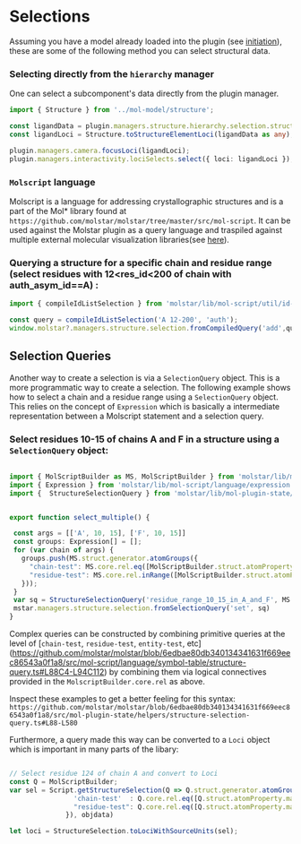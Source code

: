 # Selections


Assuming you have a model already loaded into the plugin (see [initiation](./plugin.md)), these are some of the following method you can select structural data.

### Selecting directly from the `hierarchy` manager

One can select a subcomponent's data directly from the plugin manager.

```typescript 
import { Structure } from '../mol-model/structure';

const ligandData = plugin.managers.structure.hierarchy.selection.structures[0]?.components[0]?.cell.obj?.data;
const ligandLoci = Structure.toStructureElementLoci(ligandData as any);

plugin.managers.camera.focusLoci(ligandLoci);
plugin.managers.interactivity.lociSelects.select({ loci: ligandLoci });
```

### `Molscript` language

Molscript is a language for addressing crystallographic structures and is a part of the Mol* library found at `https://github.com/molstar/molstar/tree/master/src/mol-script`. It can be used against the Molstar plugin as a query language and traspiled against multiple external molecular visualization libraries(see [here](https://github.com/molstar/molstar/tree/master/src/mol-script/transpilers)).

### Querying a structure for a specific chain and residue range (select residues with 12<res_id<200 of chain with auth_asym_id==A) :

```typescript
import { compileIdListSelection } from 'molstar/lib/mol-script/util/id-list'

const query = compileIdListSelection('A 12-200', 'auth');
window.molstar?.managers.structure.selection.fromCompiledQuery('add',query);
```

## Selection Queries

Another way to create a selection is via a `SelectionQuery` object. This is a more programmatic way to create a selection. The following example shows how to select a chain and a residue range using a `SelectionQuery` object.
This relies on the concept of `Expression` which is basically a intermediate representation between a Molscript statement and a selection query. 
 
### Select residues 10-15 of chains A and F in a structure using a `SelectionQuery` object:

```typescript

import { MolScriptBuilder as MS, MolScriptBuilder } from 'molstar/lib/mol-script/language/builder';
import { Expression } from 'molstar/lib/mol-script/language/expression';
import {  StructureSelectionQuery } from 'molstar/lib/mol-plugin-state/helpers/structure-selection-query'


export function select_multiple() {

 const args = [['A', 10, 15], ['F', 10, 15]]
 const groups: Expression[] = [];
 for (var chain of args) {
   groups.push(MS.struct.generator.atomGroups({
     "chain-test": MS.core.rel.eq([MolScriptBuilder.struct.atomProperty.macromolecular.auth_asym_id(), chain[0]]),
     "residue-test": MS.core.rel.inRange([MolScriptBuilder.struct.atomProperty.macromolecular.label_seq_id(), chain[1], chain[2]])
   }));
 }
 var sq = StructureSelectionQuery('residue_range_10_15_in_A_and_F', MS.struct.combinator.merge(groups))
 mstar.managers.structure.selection.fromSelectionQuery('set', sq)
}
```

Complex queries can be constructed by combining primitive queries at the level of [`chain-test`, `residue-test`, `entity-test`, etc] (https://github.com/molstar/molstar/blob/6edbae80db340134341631f669eec86543a0f1a8/src/mol-script/language/symbol-table/structure-query.ts#L88C4-L94C112) by combining them via logical connectives provided in the `MolscriptBuilder.core.rel` as above.

Inspect these examples to get a better feeling for this syntax: `https://github.com/molstar/molstar/blob/6edbae80db340134341631f669eec86543a0f1a8/src/mol-plugin-state/helpers/structure-selection-query.ts#L88-L580`


Furthermore, a query made this way can be converted to a `Loci` object which is important in many parts of the libary:
```typescript

// Select residue 124 of chain A and convert to Loci
const Q = MolScriptBuilder;
var sel = Script.getStructureSelection(Q => Q.struct.generator.atomGroups({
                'chain-test'  : Q.core.rel.eq([Q.struct.atomProperty.macromolecular.auth_asym_id(), A]),
                "residue-test": Q.core.rel.eq([Q.struct.atomProperty.macromolecular.label_seq_id(), 124]),
              }), objdata)

let loci = StructureSelection.toLociWithSourceUnits(sel);
```

